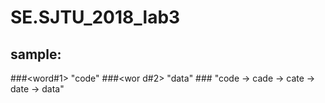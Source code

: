 # SE.SJTU_2018_lab3
## sample: 
###<word#1> "code"
###<wor d#2> "data"
###<result> "code -> cade -> cate -> date -> data"
